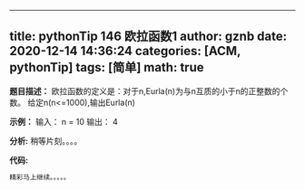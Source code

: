 
---
title: pythonTip 146 欧拉函数1
author: gznb
date: 2020-12-14 14:36:24
categories: [ACM, pythonTip]
tags: [简单]
math: true
---

**题目描述：**
欧拉函数的定义是：对于n,Eurla(n)为与n互质的小于n的正整数的个数。
给定n(n<=1000),输出Eurla(n)

**示例：**
输入：
n = 10
输出：
4


**分析:**
稍等片刻。。。。

**代码:**
```python
精彩马上继续。。。。。
```
